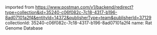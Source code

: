 imported from https://www.postman.com/v1/backend/redirect?type=collection&id=35240-c06f082c-7c18-4317-b196-8ad07101a2f4&entityId=14372&publisherType=team&publisherId=37129
collectionId: 35240-c06f082c-7c18-4317-b196-8ad07101a2f4
name: Rat Genome Database